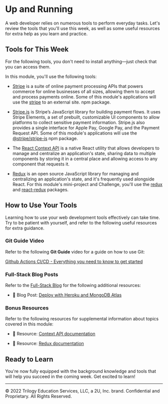 # Up and Running
A web developer relies on numerous tools to perform everyday tasks. Let's review the tools that you'll use this week, as well as some useful resources for extra help as you learn and practice.

## Tools for This Week
For the following tools, you don't need to install anything—just check that you can access them.

In this module, you'll use the following tools:

* [Stripe](https://stripe.com/) is a suite of online payment processing APIs that powers commerce for online businesses of all sizes, allowing them to accept and process payments online. Some of this module's applications will use the [stripe](https://www.npmjs.com/package/stripe) to an external site. npm package.

* [Stripe.js](https://stripe.com/docs/stripe-js) is Stripe’s JavaScript library for building payment flows. It uses Stripe Elements, a set of prebuilt, customizable UI components to allow platforms to collect sensitive payment information. Stripe.js also provides a single interface for Apple Pay, Google Pay, and the Payment Request API. Some of this module's applications will use the [@stripe/stripe-js](https://www.npmjs.com/package/@stripe/stripe-js) npm package.

* The [React Context API](https://reactjs.org/docs/context.html) is a native React utility that allows developers to manage and centralize an application's state, sharing data to multiple components by storing it in a central place and allowing access to any component that requests it.

* [Redux](https://redux.js.org/) is an open source JavaScript library for managing and centralizing an application's state, and it's frequently used alongside React. For this module's mini-project and Challenge, you'll use the [redux](https://www.npmjs.com/package/redux) and [react-redux](https://www.npmjs.com/package/react-redux) packages.

## How to Use Your Tools
Learning how to use your web development tools effectively can take time. Try to be patient with yourself, and refer to the following useful resources for extra guidance.

### Git Guide Video
Refer to the following **Git Guide** video for a guide on how to use Git:

[Github Actions CI/CD - Everything you need to know to get started](https://www.youtube.com/watch?v=mFFXuXjVgkU)

### Full-Stack Blog Posts
Refer to the [Full-Stack Blog](https://coding-boot-camp.github.io/full-stack/) for the following additional resources:

* 📖 Blog Post: [Deploy with Heroku and MongoDB Atlas](https://coding-boot-camp.github.io/full-stack/mongodb/deploy-with-heroku-and-mongodb-atlas)

### Bonus Resources
Refer to the following resources for supplemental information about topics covered in this module:

* 📖 Resource: [Context API documentation](https://reactjs.org/docs/context.html)

* 📖 Resource: [Redux documentation](https://redux.js.org/)

## Ready to Learn
You're now fully equipped with the background knowledge and tools that will help you succeed in the coming week. Get excited to learn!

---
© 2022 Trilogy Education Services, LLC, a 2U, Inc. brand. Confidential and Proprietary. All Rights Reserved.